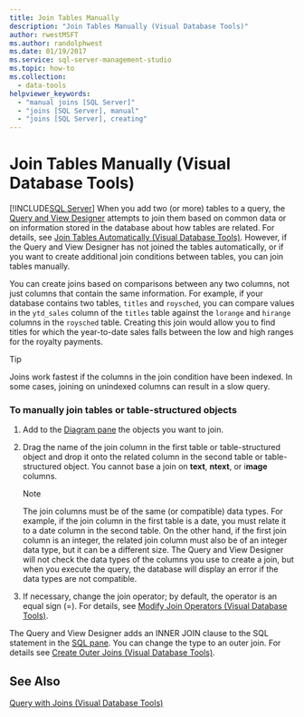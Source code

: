 ```yaml
---
title: Join Tables Manually
description: "Join Tables Manually (Visual Database Tools)"
author: rwestMSFT
ms.author: randolphwest
ms.date: 01/19/2017
ms.service: sql-server-management-studio
ms.topic: how-to
ms.collection:
  - data-tools
helpviewer_keywords:
  - "manual joins [SQL Server]"
  - "joins [SQL Server], manual"
  - "joins [SQL Server], creating"
---
```

# Join Tables Manually (Visual Database Tools)
[!INCLUDE[SQL Server](../includes/applies-to-version/sqlserver.md)]
When you add two (or more) tables to a query, the [Query and View Designer](query-and-view-designer-tools-visual-database-tools.md) attempts to join them based on common data or on information stored in the database about how tables are related. For details, see [Join Tables Automatically &#40;Visual Database Tools&#41;](join-tables-automatically-visual-database-tools.md). However, if the Query and View Designer has not joined the tables automatically, or if you want to create additional join conditions between tables, you can join tables manually.  
  
You can create joins based on comparisons between any two columns, not just columns that contain the same information. For example, if your database contains two tables, `titles` and `roysched`, you can compare values in the `ytd_sales` column of the `titles` table against the `lorange` and `hirange` columns in the `roysched` table. Creating this join would allow you to find titles for which the year-to-date sales falls between the low and high ranges for the royalty payments.  
  
> [!TIP]  
> Joins work fastest if the columns in the join condition have been indexed. In some cases, joining on unindexed columns can result in a slow query.  
  
### To manually join tables or table-structured objects  
  
1.  Add to the [Diagram pane](diagram-pane-visual-database-tools.md) the objects you want to join.  
  
2.  Drag the name of the join column in the first table or table-structured object and drop it onto the related column in the second table or table-structured object. You cannot base a join on **text**, **ntext**, or i**mage** columns.  
  
    > [!NOTE]  
    > The join columns must be of the same (or compatible) data types. For example, if the join column in the first table is a date, you must relate it to a date column in the second table. On the other hand, if the first join column is an integer, the related join column must also be of an integer data type, but it can be a different size. The Query and View Designer will not check the data types of the columns you use to create a join, but when you execute the query, the database will display an error if the data types are not compatible.  
  
3.  If necessary, change the join operator; by default, the operator is an equal sign (=). For details, see [Modify Join Operators &#40;Visual Database Tools&#41;](modify-join-operators-visual-database-tools.md).  
  
The Query and View Designer adds an INNER JOIN clause to the SQL statement in the [SQL pane](sql-pane-visual-database-tools.md). You can change the type to an outer join. For details see [Create Outer Joins &#40;Visual Database Tools&#41;](create-outer-joins-visual-database-tools.md).  
  
## See Also  
[Query with Joins &#40;Visual Database Tools&#41;](query-with-joins-visual-database-tools.md)  
  
